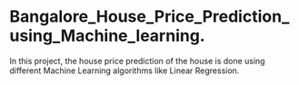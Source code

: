 # Bangalore_House_Price_Prediction_using_Machine_learning.
In this project, the house price prediction of the house is  done using different Machine Learning algorithms like Linear Regression.
